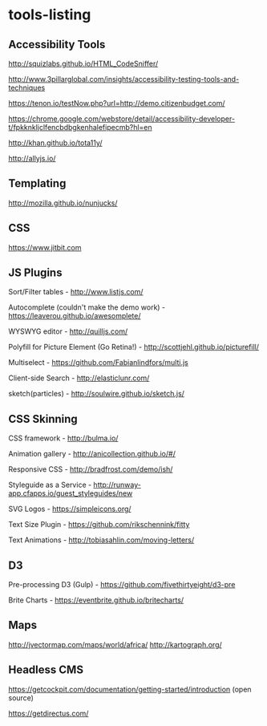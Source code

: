 # tools-listing

## Accessibility Tools
http://squizlabs.github.io/HTML_CodeSniffer/

http://www.3pillarglobal.com/insights/accessibility-testing-tools-and-techniques

https://tenon.io/testNow.php?url=http://demo.citizenbudget.com/

https://chrome.google.com/webstore/detail/accessibility-developer-t/fpkknkljclfencbdbgkenhalefipecmb?hl=en

http://khan.github.io/tota11y/

http://allyjs.io/

## Templating

http://mozilla.github.io/nunjucks/


## CSS

https://www.jitbit.com


## JS Plugins

Sort/Filter tables - http://www.listjs.com/

Autocomplete (couldn't make the demo work) - https://leaverou.github.io/awesomplete/

WYSWYG editor - http://quilljs.com/

Polyfill for Picture Element (Go Retina!) - http://scottjehl.github.io/picturefill/

Multiselect - https://github.com/Fabianlindfors/multi.js

Client-side Search - http://elasticlunr.com/

sketch(particles) - http://soulwire.github.io/sketch.js/


## CSS Skinning

CSS framework - http://bulma.io/

Animation gallery - http://anicollection.github.io/#/

Responsive CSS - http://bradfrost.com/demo/ish/

Styleguide as a Service - http://runway-app.cfapps.io/guest_styleguides/new

SVG Logos - https://simpleicons.org/

Text Size Plugin - https://github.com/rikschennink/fitty

Text Animations - http://tobiasahlin.com/moving-letters/


## D3

Pre-processing D3 (Gulp) - https://github.com/fivethirtyeight/d3-pre

Brite Charts - https://eventbrite.github.io/britecharts/

## Maps
http://jvectormap.com/maps/world/africa/
http://kartograph.org/

## Headless CMS
https://getcockpit.com/documentation/getting-started/introduction (open source)

https://getdirectus.com/
